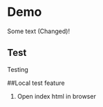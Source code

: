 # Demo

Some text (Changed)!


## Test

Testing

##Local test feature

1. Open index html in browser